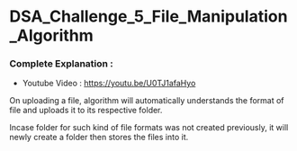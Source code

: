 # DSA_Challenge_5_File_Manipulation_Algorithm

### Complete Explanation : 
* Youtube Video : https://youtu.be/U0TJ1afaHyo

On uploading a file, algorithm will automatically understands the format of file and uploads it to its respective folder. 

Incase folder for such kind of file formats was not created previously, it will newly create a folder then stores the files into it.

